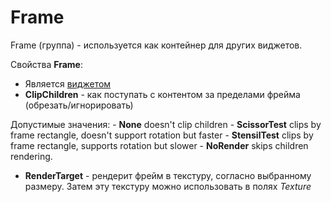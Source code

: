 # Frame

Frame (группа)  - используется как контейнер для других виджетов.

Свойства **Frame**:

* Является [виджетом](widget.md)
* **ClipChildren** - как поступать с контентом за пределами фрейма (обрезать/игнорировать)

Допустимые значения:
    - **None** doesn't clip children
    - **ScissorTest** clips by frame rectangle, doesn't support rotation but faster
    - **StensilTest** clips by frame rectangle, supports rotation but slower
    - **NoRender** skips children rendering.

* **RenderTarget** - рендерит фрейм в текстуру, согласно выбранному размеру. Затем эту текстуру можно использовать в полях *Texture*
